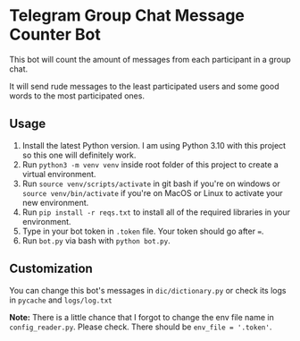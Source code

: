 # Telegram Group Chat Message Counter Bot

This bot will count the amount of messages from each participant in a group chat.

It will send rude messages to the least participated users and some good words to the most participated ones.

## Usage

1. Install the latest Python version. I am using Python 3.10 with this project so this one will definitely work.
2. Run `python3 -m venv venv` inside root folder of this project to create a virtual environment.
3. Run `source venv/scripts/activate` in git bash if you're on windows or `source venv/bin/activate` if you're on MacOS or Linux to activate your new environment.
4. Run `pip install -r reqs.txt` to install all of the required libraries in your environment.
5. Type in your bot token in `.token` file. Your token should go after `=`. 
6. Run `bot.py` via bash with `python bot.py`.

## Customization

You can change this bot's messages in `dic/dictionary.py` or check its logs in `pycache` and `logs/log.txt`


**Note:** There is a little chance that I forgot to change the env file name in `config_reader.py`. Please check. There should be `env_file = '.token'`.
